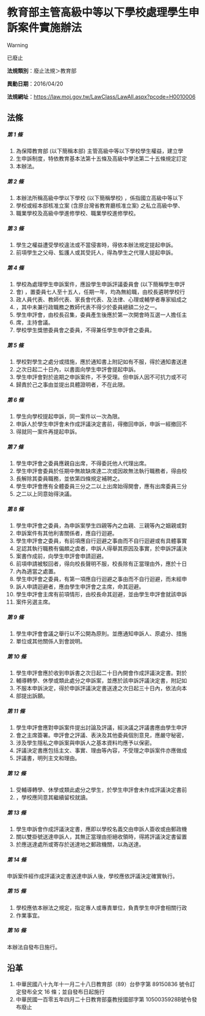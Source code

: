 # 教育部主管高級中等以下學校處理學生申訴案件實施辦法
> [!WARNING]
> 已廢止

**法規類別**：廢止法規＞教育部

**異動日期**：2016/04/20  

**法規網址**：https://law.moj.gov.tw/LawClass/LawAll.aspx?pcode=H0010006



## 法條
##### 第 1 條
1. 為保障教育部 (以下簡稱本部) 主管高級中等以下學校學生權益，建立學
1. 生申訴制度，特依教育基本法第十五條及高級中學法第二十五條規定訂定
1. 本辦法。

##### 第 2 條
1. 本辦法所稱高級中學以下學校 (以下簡稱學校) ，係指國立高級中等以下
1. 學校或經本部核准立案 (含原台灣省教育廳核准立案) 之私立高級中學、
1. 職業學校及高級中學進修學校、職業學校進修學校。

##### 第 3 條
1. 學生之權益遭受學校違法或不當侵害時，得依本辦法規定提起申訴。
1. 前項學生之父母、監護人或其受託人，得為學生之代理人提起申訴。

##### 第 4 條
1. 學校為處理學生申訴案件，應設學生申訴評議委員會 (以下簡稱學生申評
1. 會) ，置委員七人至十五人，任期一年，均為無給職，由校長遴聘學校行
1. 政人員代表、教師代表、家長會代表、及法律、心理或輔學者專家組成之
1. ，其中未兼行政職務之教師代表不得少於委員總額二分之一。
1. 學生申評會，由校長召集，委員產生後應於第一次開會時互選一人擔任主
1. 席，主持會議。
1. 學校學生獎懲委員會之委員，不得兼任學生申評會之委員。

##### 第 5 條
1. 學校對學生之處分或措施，應於通知書上附記如有不服，得於通知書送達
1. 之次日起二十日內，以書面向學生申評會提起申訴。
1. 學生申評會對於逾期之申訴案件，不予受理。但申訴人因不可抗力或不可
1. 歸責於己之事由並提出具體證明者，不在此限。

##### 第 6 條
1. 學生向學校提起申訴，同一案件以一次為限。
1. 申訴人於學生申評會未作成評議決定書前，得撤回申訴，申訴一經撤回不
1. 得就同一案件再提起申訴。

##### 第 7 條
1. 學生申評會之委員應親自出席，不得委託他人代理出席。
1. 學生申評會委員於任期中無故缺席達二次或因故無法執行職務者，得由校
1. 長解除其委員職務，並依第四條規定補聘之。
1. 學生申評會應有全體委員三分之二以上出席始得開會，應有出席委員三分
1. 之二以上同意始得決議。

##### 第 8 條
1. 學生申評會之委員，為申訴案學生四親等內之血親、三親等內之姻親或對
1. 申訴案件有其他利害關係者，應自行迴避。
1. 學生申評會之委員，有前項應自行迴避之事由而不自行迴避或有具體事實
1. 足認其執行職務有偏頗之虞者，申訴人得舉其原因及事實，於申訴評議決
1. 案書作成前，向學生申評會申請迴避。
1. 前項申請被駁回者，得向校長聲明不服，校長除有正當理由外，應於十日
1. 內為適當之處置。
1. 學生申評會之委員，有第一項應自行迴避之事由而不自行迴避，而未經申
1. 訴人申請迴避者，應由學生申評會之主席，命其迴避。
1. 學生申評會主席有前項情形，由校長命其迴避，並由學生申評會就該申訴
1. 案件另選主席。

##### 第 9 條
1. 學生申評會會議之舉行以不公開為原則。並應通知申訴人、原處分、措施
1. 單位或其他關係人到會說明。

##### 第 10 條
1. 學生申評會應於收到申訴書之次日起二十日內開會作成評議決定書。對於
1. 輔導轉學、休學或類此處分之申訴案，並應於該申訴評議決定書，附記如
1. 不服本申訴決定，得於申訴評議決定書送達之次日起三十日內，依法向本
1. 部提出訴願。

##### 第 11 條
1. 學生申評會應對申訴案件提出討論及評議，經決議之評議書應由學生申評
1. 會之主席簽署。申評會之評議、表決及其他委員個別意見，應嚴守秘密，
1. 涉及學生隱私之申訴案與申訴人之基本資料均應予以保密。
1. 評議決定書應包括主文、事實、理由等內容，不受理之申訴案件亦應做成
1. 評議書，明列主文和理由。

##### 第 12 條
1. 受輔導轉學、休學或類此處分之學生，於學生申評會未作成評議決定書前
1. ，學校應同意其繼續留校就讀。

##### 第 13 條
1. 學生申訴會作成評議決定書，應即以學校名義交由申訴人簽收或由郵政機
1. 關以雙掛號送達申訴人，其無正當理由拒絕收領時，得將評議決定書留置
1. 於應送達處所或寄存於送達地之郵政機關，以為送達。

##### 第 14 條
申訴案件經作成評議決定書送達申訴人後，學校應依評議決定確實執行。

##### 第 15 條
1. 學校應依本辦法之規定，指定專人或專責單位，負責學生申評會相關行政
1. 作業事宜。

##### 第 16 條
本辦法自發布日施行。

## 沿革
1. 中華民國八十九年十一月二十八日教育部（89）台參字第 89150836 號令訂定發布全文 16 條；並自發布日起施行
1. 中華民國一百零五年四月二十日教育部臺教授國部字第 1050035928B號令發布廢止
